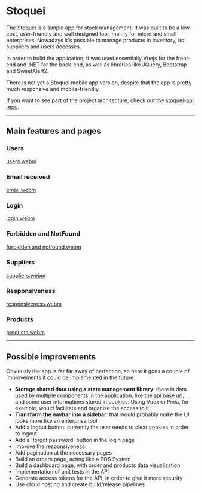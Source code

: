 # Stoquei
The Stoquei is a simple app for stock management. It was built to be a low-cost, user-friendly and well designed tool, mainly for micro and small enterprises. Nowadays it's possible to manage products in inventory, its suppliers and users accesses.

In order to bulld the application, it was used essentially Vuejs for the front-end and .NET for the back-end, as well as libraries like JQuery, Bootstrap and SweetAlert2.

There is not yet a Stoquei mobile app version, despite that the app is pretty much responsive and mobile-friendly.

If you want to see part of the project architecture, check out the [stoquei-api repo](https://github.com/gustavenrique/stoquei-api).

---
## Main features and pages

### Users
[users.webm](https://user-images.githubusercontent.com/81171856/219884582-7d376622-9465-4de1-b3f6-f1c213fbb10e.webm)

### Email received
[email.webm](https://user-images.githubusercontent.com/81171856/219884601-325b40be-eee4-4ccd-b2fb-307eb208859e.webm)

### Login
[login.webm](https://user-images.githubusercontent.com/81171856/219884603-12196ba5-2286-48db-95bb-09e8e5d17134.webm)

### Forbidden and NotFound
[forbidden and notfound.webm](https://user-images.githubusercontent.com/81171856/219884613-7f19290f-9e7d-4b6f-a068-63a92e1bb1f7.webm)

### Suppliers
[suppliers.webm](https://user-images.githubusercontent.com/81171856/219884623-0334cdc3-6d59-4fff-aa35-62b75815c124.webm)

### Responsiveness
[responsiveness.webm](https://user-images.githubusercontent.com/81171856/219884628-bb677dc4-f988-4f66-a312-554bb9b2fab6.webm)

### Products
[products.webm](https://user-images.githubusercontent.com/81171856/219884969-75c382a1-de9b-499c-8b8e-6d78875b1140.webm)


---
## Possible improvements
Obviously the app is far far away of perfection, so here it goes a couple of improvements it could be implemented in the future:
- __Storage shared data using a state management library__: there is data used by multiple components in the application, like the api base url, and some user informations stored in cookies. Using Vuex or Pinia, for example, would facilitate and organize the access to it
- __Transform the navbar into a sidebar__: that would probably make the UI looks more like an enterprise tool
- Add a logout button: currently the user needs to clear cookies in order to logout
- Add a 'forgot password' button in the login page
- Improve the responsiveness
- Add pagination at the necessary pages
- Build an orders page, acting like a POS System
- Build a dashboard page, with order and products data visualization
- Implementation of unit tests in the API
- Generate access tokens for the API, in order to give it more security
- Use cloud hosting and create build/release pipelines
